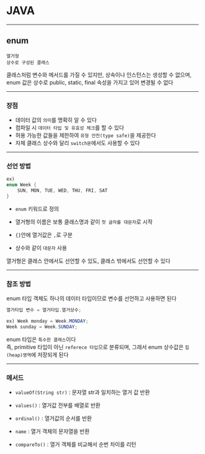 # JAVA
---
## enum
```
열거형
상수로 구성된 클래스
```
클래스처럼 변수와 메서드를 가질 수 있지만, 상속이나 인스턴스는 생성할 수 없으며, enum 값은 상수로 public, static, final 속성을 가지고 있어 변경될 수 없다

---
### 장점
- 데이터 값의 `의미`를 명확히 알 수 있다
- 컴파일 시 `데이터 타입 및 유효성 체크`를 할 수 있다
- 허용 가능한 값들을 제한하여 `유형 안전(type safe)`을 제공한다
- 자체 클래스 상수와 달리 `switch문`에서도 사용할 수 있다

---
### 선언 방법
```java
ex)
enum Week {
    SUN, MON, TUE, WED, THU, FRI, SAT
}
```
- `enum` 키워드로 정의

- 열거형의 이름은 보통 클래스명과 같이 `첫 글자를 대문자`로 시작
- `{}`안에 열거값은 `,`로 구분
- 상수와 같이 `대문자` 사용

열거형은 클래스 안에서도 선언할 수 있도, 클래스 밖에서도 선언할 수 있다

---
### 참조 방법
enum 타입 객체도 하나의 데이터 타입이므로 변수를 선언하고 사용하면 된다
```java
열거타입 변수 = 열거타입.열거상수;

ex) Week monday = Week.MONDAY;
Week sunday = Week.SUNDAY;
```
enum 타입은 `특수한 클래스`이다   
즉, primitive 타입이 아닌 `referece 타입`으로 분류되며, 그래서 enum 상수값은 `힙(heap)영역`에 저장되게 된다

---
### 메서드
- `valueOf(String str)` : 문자열 str과 일치하는 열거 값 반환

- `values()` : 열거값 전부를 배열로 반환
- `ordinal()` : 열거값의 순서를 반환
- `name` : 열거 객체의 문자열을 반환
- `compareTo()` : 열거 객체를 비교해서 순번 차이를 리턴